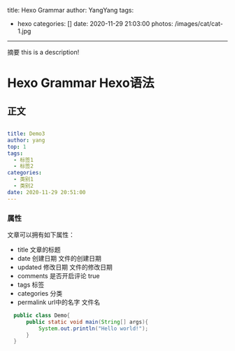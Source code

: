 title: Hexo Grammar
author: YangYang
tags:
  - hexo
categories: []
date: 2020-11-29 21:03:00
photos: /images/cat/cat-1.jpg
---

摘要
this is a description!
<!-- more -->

# Hexo Grammar Hexo语法
## 正文
```yaml

title: Demo3
author: yang
top: 1
tags:
  - 标签1
  - 标签2
categories: 
  - 类别1
  - 类别2
date: 2020-11-29 20:51:00
---
```

### 属性
文章可以拥有如下属性：
* title 文章的标题
* date 创建日期 文件的创建日期
* updated 修改日期 文件的修改日期
* comments 是否开启评论 true
* tags 标签
* categories 分类
* permalink url中的名字 文件名



```java
  public class Demo{
      public static void main(String[] args){
          System.out.println("Hello world!");
      }
  }
```